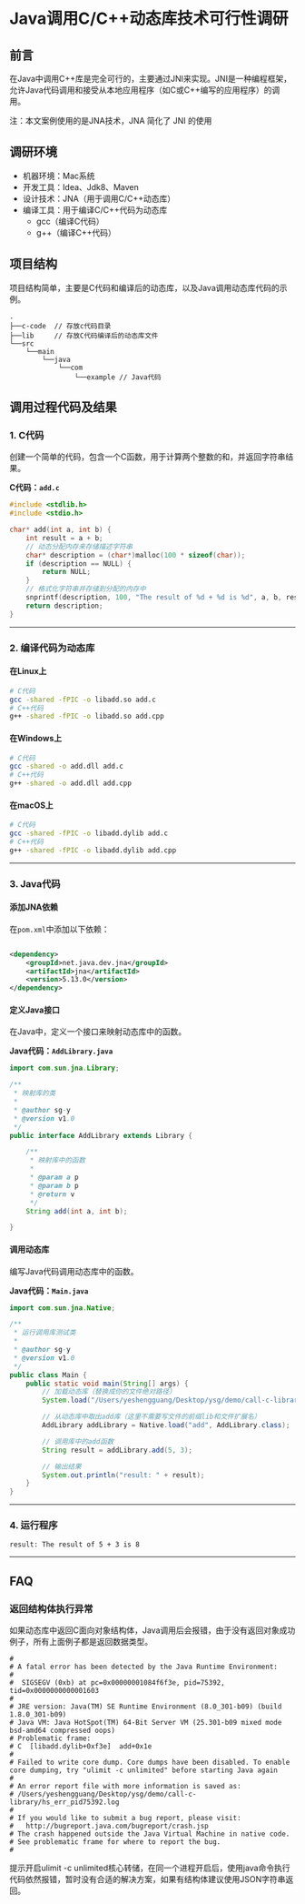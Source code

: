 # Java调用C/C++动态库技术可行性调研

## 前言

在Java中调用C++库是完全可行的，主要通过JNI来实现。JNI是一种编程框架，允许Java代码调用和接受从本地应用程序（如C或C++编写的应用程序）的调用。

注：本文案例使用的是JNA技术，JNA 简化了 JNI 的使用

## 调研环境

- 机器环境：Mac系统
- 开发工具：Idea、Jdk8、Maven
- 设计技术：JNA（用于调用C/C++动态库）
- 编译工具：用于编译C/C++代码为动态库
    - gcc（编译C代码）
    - g++（编译C++代码）

## 项目结构

项目结构简单，主要是C代码和编译后的动态库，以及Java调用动态库代码的示例。

```text
.
├──c-code  // 存放c代码目录
├──lib     // 存放C代码编译后的动态库文件
└──src
    └──main
        └──java
            └──com
                └──example // Java代码

```

## 调用过程代码及结果

### **1. C代码**

创建一个简单的代码，包含一个C函数，用于计算两个整数的和，并返回字符串结果。

**C代码：**​**​`add.c`​**

```c
#include <stdlib.h>
#include <stdio.h>

char* add(int a, int b) {
    int result = a + b;
    // 动态分配内存来存储描述字符串
    char* description = (char*)malloc(100 * sizeof(char));
    if (description == NULL) {
        return NULL;
    }
    // 格式化字符串并存储到分配的内存中
    snprintf(description, 100, "The result of %d + %d is %d", a, b, result);
    return description;
}
```

---

### **2. 编译代码为动态库**

#### **在Linux上**

```bash
# C代码
gcc -shared -fPIC -o libadd.so add.c
# C++代码
g++ -shared -fPIC -o libadd.so add.cpp
```

#### **在Windows上**

```bash
# C代码
gcc -shared -o add.dll add.c
# C++代码
g++ -shared -o add.dll add.cpp
```

#### **在macOS上**

```bash
# C代码
gcc -shared -fPIC -o libadd.dylib add.c
# C++代码
g++ -shared -fPIC -o libadd.dylib add.cpp
```

---

### **3. Java代码**

#### **添加JNA依赖**

在`pom.xml`中添加以下依赖：

```xml

<dependency>
    <groupId>net.java.dev.jna</groupId>
    <artifactId>jna</artifactId>
    <version>5.13.0</version>
</dependency>
```

#### **定义Java接口**

在Java中，定义一个接口来映射动态库中的函数。

**Java代码：**​**​`AddLibrary.java`​**

```java
import com.sun.jna.Library;

/**
 * 映射库的类
 *
 * @author sg-y
 * @version v1.0
 */
public interface AddLibrary extends Library {

    /**
     * 映射库中的函数
     *
     * @param a p
     * @param b p
     * @return v
     */
    String add(int a, int b);

}
```

#### **调用动态库**

编写Java代码调用动态库中的函数。

**Java代码：**​**​`Main.java`​**

```java
import com.sun.jna.Native;

/**
 * 运行调用库测试类
 *
 * @author sg-y
 * @version v1.0
 */
public class Main {
    public static void main(String[] args) {
        // 加载动态库（替换成你的文件绝对路径）
        System.load("/Users/yeshengguang/Desktop/ysg/demo/call-c-library/lib/libadd.dylib");

        // 从动态库中取出add库（这里不需要写文件的前缀lib和文件扩展名）
        AddLibrary addLibrary = Native.load("add", AddLibrary.class);

        // 调用库中的add函数
        String result = addLibrary.add(5, 3);

        // 输出结果
        System.out.println("result: " + result);
    }
}
```

---

### **4. 运行程序**

```text
result: The result of 5 + 3 is 8
```

---

## FAQ

### 返回结构体执行异常

如果动态库中返回C面向对象结构体，Java调用后会报错，由于没有返回对象成功例子，所有上面例子都是返回数据类型。

```text
#
# A fatal error has been detected by the Java Runtime Environment:
#
#  SIGSEGV (0xb) at pc=0x00000001084f6f3e, pid=75392, tid=0x0000000000001603
#
# JRE version: Java(TM) SE Runtime Environment (8.0_301-b09) (build 1.8.0_301-b09)
# Java VM: Java HotSpot(TM) 64-Bit Server VM (25.301-b09 mixed mode bsd-amd64 compressed oops)
# Problematic frame:
# C  [libadd.dylib+0xf3e]  add+0x1e
#
# Failed to write core dump. Core dumps have been disabled. To enable core dumping, try "ulimit -c unlimited" before starting Java again
#
# An error report file with more information is saved as:
# /Users/yeshengguang/Desktop/ysg/demo/call-c-library/hs_err_pid75392.log
#
# If you would like to submit a bug report, please visit:
#   http://bugreport.java.com/bugreport/crash.jsp
# The crash happened outside the Java Virtual Machine in native code.
# See problematic frame for where to report the bug.
#
```

提示开启ulimit -c unlimited核心转储，在同一个进程开启后，使用java命令执行代码依然报错，暂时没有合适的解决方案，如果有结构体建议使用JSON字符串返回。
